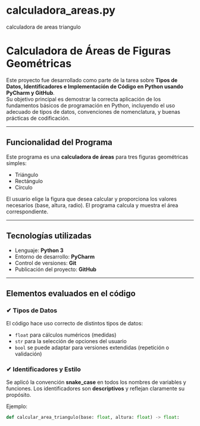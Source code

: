 # calculadora_areas.py
calculadora de areas triangulo
#   Calculadora de Áreas de Figuras Geométricas

Este proyecto fue desarrollado como parte de la tarea sobre **Tipos de Datos, Identificadores e Implementación de Código en Python usando PyCharm y GitHub**.  
Su objetivo principal es demostrar la correcta aplicación de los fundamentos básicos de programación en Python, incluyendo el uso adecuado de tipos de datos, convenciones de nomenclatura, y buenas prácticas de codificación.

---

##  Funcionalidad del Programa

Este programa es una **calculadora de áreas** para tres figuras geométricas simples:
- Triángulo
- Rectángulo
- Círculo

El usuario elige la figura que desea calcular y proporciona los valores necesarios (base, altura, radio). El programa calcula y muestra el área correspondiente.

---

##  Tecnologías utilizadas

- Lenguaje: **Python 3**
- Entorno de desarrollo: **PyCharm**
- Control de versiones: **Git**
- Publicación del proyecto: **GitHub**

---

##  Elementos evaluados en el código

### ✔ Tipos de Datos
El código hace uso correcto de distintos tipos de datos:
- `float` para cálculos numéricos (medidas)
- `str` para la selección de opciones del usuario
- `bool` se puede adaptar para versiones extendidas (repetición o validación)

### ✔ Identificadores y Estilo
Se aplicó la convención **snake_case** en todos los nombres de variables y funciones. Los identificadores son **descriptivos** y reflejan claramente su propósito.

Ejemplo:
```python
def calcular_area_triangulo(base: float, altura: float) -> float:
